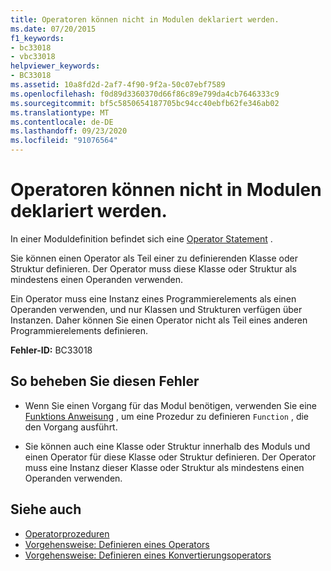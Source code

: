 ```yaml
---
title: Operatoren können nicht in Modulen deklariert werden.
ms.date: 07/20/2015
f1_keywords:
- bc33018
- vbc33018
helpviewer_keywords:
- BC33018
ms.assetid: 10a8fd2d-2af7-4f90-9f2a-50c07ebf7589
ms.openlocfilehash: f0d89d3360370d66f86c89e799da4cb7646333c9
ms.sourcegitcommit: bf5c5850654187705bc94cc40ebfb62fe346ab02
ms.translationtype: MT
ms.contentlocale: de-DE
ms.lasthandoff: 09/23/2020
ms.locfileid: "91076564"
---
```

# <a name="operators-cannot-be-declared-in-modules"></a>Operatoren können nicht in Modulen deklariert werden.

In einer Moduldefinition befindet sich eine [Operator Statement](../language-reference/statements/operator-statement.md) .  
  
 Sie können einen Operator als Teil einer zu definierenden Klasse oder Struktur definieren. Der Operator muss diese Klasse oder Struktur als mindestens einen Operanden verwenden.  
  
 Ein Operator muss eine Instanz eines Programmierelements als einen Operanden verwenden, und nur Klassen und Strukturen verfügen über Instanzen. Daher können Sie einen Operator nicht als Teil eines anderen Programmierelements definieren.  
  
 **Fehler-ID:** BC33018  
  
## <a name="to-correct-this-error"></a>So beheben Sie diesen Fehler  
  
- Wenn Sie einen Vorgang für das Modul benötigen, verwenden Sie eine [Funktions Anweisung](../language-reference/statements/function-statement.md) , um eine Prozedur zu definieren `Function` , die den Vorgang ausführt.  
  
- Sie können auch eine Klasse oder Struktur innerhalb des Moduls und einen Operator für diese Klasse oder Struktur definieren. Der Operator muss eine Instanz dieser Klasse oder Struktur als mindestens einen Operanden verwenden.  
  
## <a name="see-also"></a>Siehe auch

- [Operatorprozeduren](../programming-guide/language-features/procedures/operator-procedures.md)
- [Vorgehensweise: Definieren eines Operators](../programming-guide/language-features/procedures/how-to-define-an-operator.md)
- [Vorgehensweise: Definieren eines Konvertierungsoperators](../programming-guide/language-features/procedures/how-to-define-a-conversion-operator.md)
